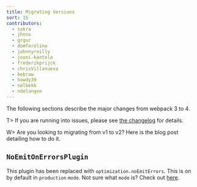 ```yaml
---
title: Migrating Versions
sort: 15
contributors:
  - sokra
  - jhnns
  - grgur
  - domfarolino
  - johnnyreilly
  - jouni-kantola
  - frederikprijck
  - chrisVillanueva
  - bebraw
  - howdy39
  - selbekk
  - ndelangen
---
```


The following sections describe the major changes from webpack 3 to 4.

T> If you are running into issues, please see [the changelog](https://github.com/webpack/webpack/releases) for details.

W> Are you looking to migrating from v1 to v2? Here is the blog post detailing how to do it.

## `NoEmitOnErrorsPlugin`

This plugin has been replaced with `optimization.noEmitErrors`. This is on by default in `production` `mode`. Not sure what `mode` is? Check out [here](https://webpack.js.org/concepts/mode/).
